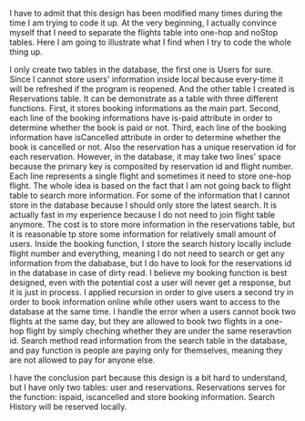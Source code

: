 I have to admit that this design has been modified many times during the time I am trying to code it up. At the very beginning, I actually convince myself that I need to separate the flights table into one-hop and noStop tables. Here I am going to illustrate what I find when I try to code the whole thing up. 

I only create two tables in the database, the first one is Users for sure. Since I cannot store users' information inside local because every-time it will be refreshed if the program is reopened. And the other table I created is Reservations table. It can be demonstrate as a table with three different functions. First, it stores booking informations as the main part. Second, each line of the booking informations have is-paid attribute in order to determine whether the book is paid or not. Third, each line of the booking information have isCancelled attribute in order to determine whether the book is cancelled or not. Also the reservation has a unique reservation id for each reservation. However, in the database, it may take two lines' space because the primary key is composited by reservation id and flight number. Each line represents a single flight and sometimes it need to store one-hop flight. The whole idea is based on the fact that I am not going back to flight table to search more information. For some of the information that I cannot store in the database because I should only store the latest search. It is actually fast in my experience because I do not need to join flight table anymore. The cost is to store more information in the reservations table, but it is reasonable tp store some information for relatively small amount of users. Inside the booking function, I store the search history locally include flight number and everything, meaning I do not need to search or get any information from the dababase, but I do have to look for the reservations id in the database in case of dirty read. I believe my booking function is best designed, even with the potential cost a user will never get a response, but it is just in process. I applied recursion in order to give users a second try in order to book information online while other users want to access to the database at the same time. I handle the error when a users cannot book two flights at the same day, but they are allowed to book two flights in a one-hop flight by simply cheching whether they are under the same reseravtion id. Search method read information from the search table in the database, and pay function is people are paying only for themselves, meaning they are not allowed to pay for anyone else.

I have the conclusion part because this design is a bit hard to understand, but I have only two tables: user and reservations. Reservations serves for the function: ispaid, iscancelled and store booking information. Search History will be reserved locally. 